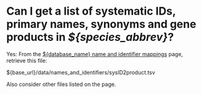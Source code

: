 # Can I get a list of systematic IDs, primary names, synonyms and gene products in *${species_abbrev}*?
<!-- pombase_categories: Genome statistics and lists -->

Yes: From the [${database_name} name and identifier mappings](/downloads/names-and-identifiers) 
page, retrieve this file:

${base_url}/data/names_and_identifiers/sysID2product.tsv

Also consider other files listed on the page.

